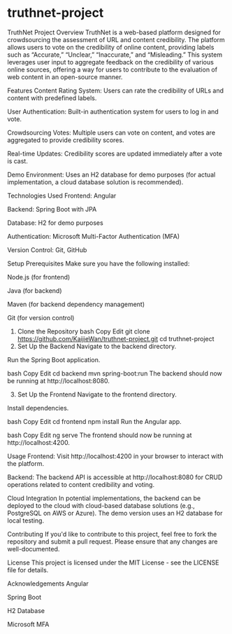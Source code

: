 # truthnet-project
TruthNet Project
Overview
TruthNet is a web-based platform designed for crowdsourcing the assessment of URL and content credibility. The platform allows users to vote on the credibility of online content, providing labels such as “Accurate,” “Unclear,” “Inaccurate,” and “Misleading.” This system leverages user input to aggregate feedback on the credibility of various online sources, offering a way for users to contribute to the evaluation of web content in an open-source manner.

Features
Content Rating System: Users can rate the credibility of URLs and content with predefined labels.

User Authentication: Built-in authentication system for users to log in and vote.

Crowdsourcing Votes: Multiple users can vote on content, and votes are aggregated to provide credibility scores.

Real-time Updates: Credibility scores are updated immediately after a vote is cast.

Demo Environment: Uses an H2 database for demo purposes (for actual implementation, a cloud database solution is recommended).

Technologies Used
Frontend: Angular

Backend: Spring Boot with JPA

Database: H2 for demo purposes

Authentication: Microsoft Multi-Factor Authentication (MFA)

Version Control: Git, GitHub

Setup
Prerequisites
Make sure you have the following installed:

Node.js (for frontend)

Java (for backend)

Maven (for backend dependency management)

Git (for version control)

1. Clone the Repository
bash
Copy
Edit
git clone https://github.com/KaijieWan/truthnet-project.git
cd truthnet-project
2. Set Up the Backend
Navigate to the backend directory.

Run the Spring Boot application.

bash
Copy
Edit
cd backend
mvn spring-boot:run
The backend should now be running at http://localhost:8080.

3. Set Up the Frontend
Navigate to the frontend directory.

Install dependencies.

bash
Copy
Edit
cd frontend
npm install
Run the Angular app.

bash
Copy
Edit
ng serve
The frontend should now be running at http://localhost:4200.

Usage
Frontend: Visit http://localhost:4200 in your browser to interact with the platform.

Backend: The backend API is accessible at http://localhost:8080 for CRUD operations related to content credibility and voting.

Cloud Integration
In potential implementations, the backend can be deployed to the cloud with cloud-based database solutions (e.g., PostgreSQL on AWS or Azure). The demo version uses an H2 database for local testing.

Contributing
If you'd like to contribute to this project, feel free to fork the repository and submit a pull request. Please ensure that any changes are well-documented.

License
This project is licensed under the MIT License - see the LICENSE file for details.

Acknowledgements
Angular

Spring Boot

H2 Database

Microsoft MFA
